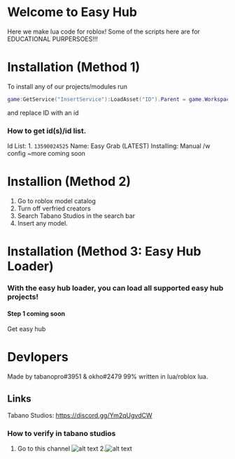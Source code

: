 # Welcome to Easy Hub
Here we make lua code for roblox!
Some of the scripts here are for EDUCATIONAL PURPERSOES!!!

# Installation (Method 1)
  To install any of our projects/modules run
  ```lua
  game:GetService("InsertService"):LoadAsset("ID").Parent = game.Workspace 
  ```
  and replace ID with an id
  ### How to get id(s)/id list.
   Id List:
    1.  ```13590024525``` Name: Easy Grab (LATEST) Installing: Manual /w config
    ~more coming soon
# Installion (Method 2)
  1. Go to roblox model catalog
  2. Turn off verfried creators
  3. Search Tabano Studios in the search bar
  4. Insert any model.
 
 # Installation (Method 3: Easy Hub Loader)
 ### With the easy hub loader, you can load all supported easy hub projects!
 #### Step 1 coming soon
 Get easy hub 
# Devlopers
Made by tabanopro#3951 & okho#2479
99% written in lua/roblox lua.
## Links
 Tabano Studios: <https://discord.gg/Ym2qUgvdCW>
 ### How to verify in tabano studios
 1. Go to this channel ![alt text](https://cdn.discordapp.com/attachments/1107360230599303279/1113466323423461456/image.png "step 1")
 2.![alt text](https://cdn.discordapp.com/attachments/1107360230599303279/1113465595107758140/image.png "step 2")

